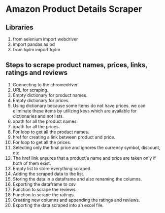 # Amazon Product Details Scraper
## Libraries
1) from selenium import webdriver
2) import pandas as pd
3) from tqdm import tqdm

## Steps to scrape product names, prices, links, ratings and reviews
1) Connecting to the chromedriver.
2) URL for scraping.
3) Empty dictionary for product names.
4) Empty dictionary for prices.
5) Using dictionary because some items do not have prices. we can eliminate these items by utilizing keys which are available for dictionaries and not lists.
6) xpath for all the product names.
7) xpath for all the prices.
8) For loop to get all the product names.
9) href for creating a link between product and price.
10) For loop to get all the prices.
11) Selecting only the final price and ignores the currency symbol, discount, etc.
12) The href link ensures that a product's name and price are taken only if both of them exist.
13) Empty list to store everything scraped.
14) Adding the scraped data to the list.
15) Storing the data in a dataframe and also renaming the columns.
16) Exporting the dataframe to csv
17) Function to scrape the reviews.
18) Function to scrape the ratings.
19) Creating new columns and appending the ratings and reviews.
20) Exporting the data scraped into an excel file.



